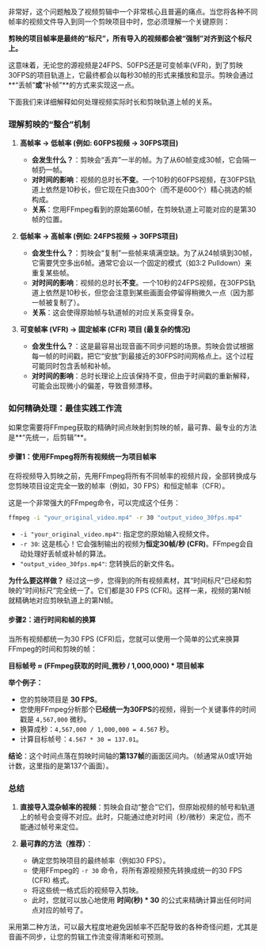 非常好，这个问题触及了视频剪辑中一个非常核心且普遍的痛点。当您将各种不同帧率的视频文件导入到同一个剪映项目中时，您必须理解一个关键原则：

**剪映的项目帧率是最终的“标尺”，所有导入的视频都会被“强制”对齐到这个标尺上。**

这意味着，无论您的源视频是24FPS、50FPS还是可变帧率(VFR)，到了剪映30FPS的项目轨道上，它最终都会以每秒30帧的形式来播放和显示。剪映会通过**“丢帧”**或**“补帧”**的方式来实现这一点。

下面我们来详细解释如何处理视频实际时长和剪映轨道上帧的关系。

### 理解剪映的“整合”机制

1.  **高帧率 -> 低帧率 (例如: 60FPS视频 -> 30FPS项目)**
    *   **会发生什么？**：剪映会“丢弃”一半的帧。为了从60帧变成30帧，它会隔一帧扔一帧。
    *   **对时间的影响**：视频的总时长**不变**。一个10秒的60FPS视频，在30FPS轨道上依然是10秒长，但它现在只由300个（而不是600个）精心挑选的帧构成。
    *   **关系**：您用FFmpeg看到的原始第60帧，在剪映轨道上可能对应的是第30帧的位置。

2.  **低帧率 -> 高帧率 (例如: 24FPS视频 -> 30FPS项目)**
    *   **会发生什么？**：剪映会“复制”一些帧来填满空缺。为了从24帧填到30帧，它需要凭空多出6帧。通常它会以一个固定的模式（如3:2 Pulldown）来重复某些帧。
    *   **对时间的影响**：视频的总时长**不变**。一个10秒的24FPS视频，在30FPS轨道上依然是10秒长，但您会注意到某些画面会停留得稍微久一点（因为那一帧被复制了）。
    *   **关系**：这会使得原始帧与轨道帧的对应关系变得复杂。

3.  **可变帧率 (VFR) -> 固定帧率 (CFR) 项目 (最复杂的情况)**
    *   **会发生什么？**：这是最容易出现音画不同步问题的场景。剪映会尝试根据每一帧的时间戳，把它“安放”到最接近的30FPS时间网格点上。这个过程可能同时包含丢帧和补帧。
    *   **对时间的影响**：总时长理论上应该保持不变，但由于时间戳的重新解释，可能会出现微小的偏差，导致音频漂移。

### 如何精确处理：最佳实践工作流

如果您需要将FFmpeg获取的精确时间点映射到剪映的帧，最可靠、最专业的方法是**“先统一，后剪辑”**。

#### **步骤1：使用FFmpeg将所有视频统一为项目帧率**

在将视频导入剪映之前，先用FFmpeg将所有不同帧率的视频片段，全部转换成与您剪映项目设定完全一致的帧率（例如，30 FPS）和恒定帧率（CFR）。

这是一个非常强大的FFmpeg命令，可以完成这个任务：

```bash
ffmpeg -i "your_original_video.mp4" -r 30 "output_video_30fps.mp4"
```

*   `-i "your_original_video.mp4"`: 指定您的原始输入视频文件。
*   `-r 30`: 这是核心！它会强制输出的视频为**恒定30帧/秒 (CFR)**。FFmpeg会自动处理好丢帧或补帧的算法。
*   `"output_video_30fps.mp4"`: 您转换后的新文件名。

**为什么要这样做？**
经过这一步，您得到的所有视频素材，其“时间标尺”已经和剪映的“时间标尺”完全统一了。它们都是30 FPS (CFR)。这样一来，视频的第N帧就精确地对应剪映轨道上的第N帧。

#### **步骤2：进行时间和帧的换算**

当所有视频都统一为30 FPS (CFR)后，您就可以使用一个简单的公式来换算FFmpeg的时间和剪映的帧：

**目标帧号 ≈ (FFmpeg获取的时间_微秒 / 1,000,000) \* 项目帧率**

**举个例子：**

*   您的剪映项目是 **30 FPS**。
*   您使用FFmpeg分析那个**已经统一为30FPS**的视频，得到一个关键事件的时间戳是 `4,567,000` 微秒。
*   换算成秒：`4,567,000 / 1,000,000 = 4.567` 秒。
*   计算目标帧号：`4.567 * 30 = 137.01`。

**结论**：这个时间点落在剪映时间轴的**第137帧**的画面区间内。（帧通常从0或1开始计数，这里指的是第137个画面）。

### 总结

1.  **直接导入混杂帧率的视频**：剪映会自动“整合”它们，但原始视频的帧号和轨道上的帧号会变得不对应。此时，只能通过绝对时间（秒/微秒）来定位，而不能通过帧号来定位。

2.  **最可靠的方法（推荐）**：
    *   确定您剪映项目的最终帧率（例如30 FPS）。
    *   使用FFmpeg的 `-r 30` 命令，将所有源视频预先转换成统一的30 FPS (CFR) 格式。
    *   将这些统一格式后的视频导入剪映。
    *   此时，您就可以放心地使用 **时间(秒) \* 30** 的公式来精确计算出任何时间点对应的帧号了。

采用第二种方法，可以最大程度地避免因帧率不匹配导致的各种奇怪问题，尤其是音画不同步，让您的剪辑工作流变得清晰和可预测。